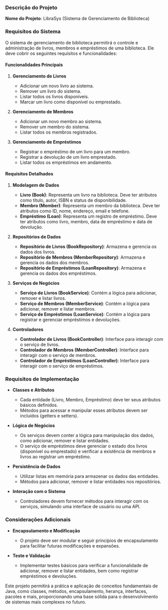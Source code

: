 ### Descrição do Projeto

**Nome do Projeto**: LibraSys (Sistema de Gerenciamento de Biblioteca)

### Requisitos do Sistema

O sistema de gerenciamento de biblioteca permitirá o controle e administração de livros, membros e empréstimos de uma biblioteca. Ele deve cobrir os seguintes requisitos e funcionalidades:

#### Funcionalidades Principais

1. **Gerenciamento de Livros**
    - Adicionar um novo livro ao sistema.
    - Remover um livro do sistema.
    - Listar todos os livros disponíveis.
    - Marcar um livro como disponível ou emprestado.

2. **Gerenciamento de Membros**
    - Adicionar um novo membro ao sistema.
    - Remover um membro do sistema.
    - Listar todos os membros registrados.

3. **Gerenciamento de Empréstimos**
    - Registrar o empréstimo de um livro para um membro.
    - Registrar a devolução de um livro emprestado.
    - Listar todos os empréstimos em andamento.

#### Requisitos Detalhados

1. **Modelagem de Dados**
    - **Livro (Book)**: Representa um livro na biblioteca. Deve ter atributos como título, autor, ISBN e status de disponibilidade.
    - **Membro (Member)**: Representa um membro da biblioteca. Deve ter atributos como ID, nome, endereço, email e telefone.
    - **Empréstimo (Loan)**: Representa um registro de empréstimo. Deve ter atributos como livro, membro, data de empréstimo e data de devolução.

2. **Repositórios de Dados**
    - **Repositório de Livros (BookRepository)**: Armazena e gerencia os dados dos livros.
    - **Repositório de Membros (MemberRepository)**: Armazena e gerencia os dados dos membros.
    - **Repositório de Empréstimos (LoanRepository)**: Armazena e gerencia os dados dos empréstimos.

3. **Serviços de Negócios**
    - **Serviço de Livros (BookService)**: Contém a lógica para adicionar, remover e listar livros.
    - **Serviço de Membros (MemberService)**: Contém a lógica para adicionar, remover e listar membros.
    - **Serviço de Empréstimos (LoanService)**: Contém a lógica para registrar e gerenciar empréstimos e devoluções.

4. **Controladores**
    - **Controlador de Livros (BookController)**: Interface para interagir com o serviço de livros.
    - **Controlador de Membros (MemberController)**: Interface para interagir com o serviço de membros.
    - **Controlador de Empréstimos (LoanController)**: Interface para interagir com o serviço de empréstimos.

### Requisitos de Implementação

- **Classes e Atributos**
    - Cada entidade (Livro, Membro, Empréstimo) deve ter seus atributos básicos definidos.
    - Métodos para acessar e manipular esses atributos devem ser incluídos (getters e setters).

- **Lógica de Negócios**
    - Os serviços devem conter a lógica para manipulação dos dados, como adicionar, remover e listar entidades.
    - O serviço de empréstimos deve gerenciar o estado dos livros (disponível ou emprestado) e verificar a existência de membros e livros ao registrar um empréstimo.

- **Persistência de Dados**
    - Utilizar listas em memória para armazenar os dados das entidades.
    - Métodos para adicionar, remover e listar entidades nos repositórios.

- **Interação com o Sistema**
    - Controladores devem fornecer métodos para interagir com os serviços, simulando uma interface de usuário ou uma API.

### Considerações Adicionais

- **Encapsulamento e Modificação**
    - O projeto deve ser modular e seguir princípios de encapsulamento para facilitar futuras modificações e expansões.

- **Teste e Validação**
    - Implementar testes básicos para verificar a funcionalidade de adicionar, remover e listar entidades, bem como registrar empréstimos e devoluções.

Este projeto permitirá a prática e aplicação de conceitos fundamentais de Java, como classes, métodos, encapsulamento, herança, interfaces, pacotes e mais, proporcionando uma base sólida para o desenvolvimento de sistemas mais complexos no futuro.